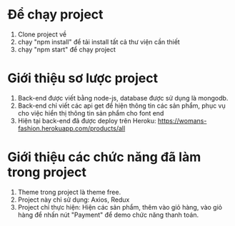 # Để chạy project
1. Clone project về 
2. chạy "npm install" để tải install tất cả thư viện cần thiết
3. chạy "npm start" để chạy project
# Giới thiệu sơ lược project
1. Back-end được viết bằng node-js, database được sử dụng là mongodb.
2. Back-end chỉ viết các api get để hiện thông tin các sản phẩm, phục vụ cho việc hiển thị thông tin sản phẩm cho font end
3. Hiện tại back-end đã được deploy trên Heroku: https://womans-fashion.herokuapp.com/products/all
# Giới thiệu các chức năng đã làm trong project
1. Theme trong project là theme free.
2. Project này chỉ sử dụng: Axios, Redux
3. Project chỉ thực hiện: Hiện các sản phẩm, thêm vào giỏ hàng, vào giỏ hàng để nhấn nút "Payment" để demo chức năng thanh toán.
